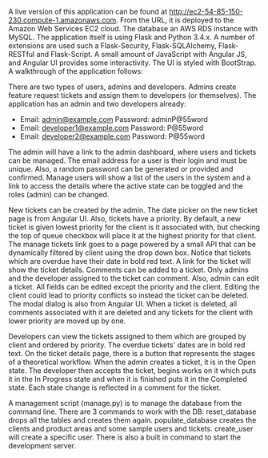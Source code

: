 A live version of this application can be found at http://ec2-54-85-150-230.compute-1.amazonaws.com.  From the URL, it is deployed to the Amazon Web Services EC2 cloud.  The database an AWS RDS instance with MySQL.  The application itself is using Flask and Python 3.4.x.  A number of extensions are used such a Flask-Security, Flask-SQLAlchemy, Flask-RESTful and Flask-Script.  A small amount of JavaScript with Angular JS, and Angular UI provides some interactivity.  The UI is styled with BootStrap.  A walkthrough of the application follows:

There are two types of users, admins and developers.  Admins create feature request tickets and assign them to developers (or themselves).  The application has an admin and two developers already:

 * Email: admin@example.com Password: adminP@55word
 * Email: developer1@example.com Password: P@55word
 * Email: developer2@example.com Password: P@55word

 The admin will have a link to the admin dashboard, where users and tickets can be managed.  The email address for a user is their login and must be unique.  Also, a random password can be generated or provided and confirmed.  Manage users will show a list of the users in the system and a link to access the details where the active state can be toggled and the roles (admin) can be changed.

 New tickets can be created by the admin.  The date picker on the new ticket page is from Angular UI.  Also, tickets have a priority.  By default, a new ticket is given lowest priority for the client is it associated with, but checking the top of queue checkbox will place it at the highest priority for that client.  The manage tickets link goes to a page powered by a small API that can be dynamically filtered by client using the drop down box.  Notice that tickets which are overdue have their date in bold red text.  A link for the ticket will show the ticket details.  Comments can be added to a ticket.  Only admins and the developer assigned to the ticket can comment.  Also, admin can edit a ticket.  All fields can be edited except the priority and the client.  Editing the client could lead to priority conflicts so instead the ticket can be deleted.  The modal dialog is also from Angular UI.  When a ticket is deleted, all comments associated with it are deleted and any tickets for the client with lower priority are moved up by one.

 Developers can view the tickets assigned to them which are grouped by client and ordered by priority.  The overdue tickets' dates are in bold red text.  On the ticket details page, there is a button that represents the stages of a theoretical workflow.  When the admin creates a ticket, it is in the Open state.  The developer then accepts the ticket, begins works on it which puts it in the In Progress state and when it is finished puts it in the Completed state.  Each state change is reflected in a comment for the ticket.

 A management script (manage.py) is to manage the database from the command line.  There are 3 commands to work with the DB: reset_database drops all the tables and creates them again.  populate_database creates the clients and product areas and some sample users and tickets.  create_user will create a specific user.  There is also a built in command to start the development server.
